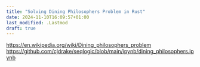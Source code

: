 ```yaml
---
title: "Solving Dining Philosophers Problem in Rust"
date: 2024-11-10T16:09:57+01:00
last_modified: .Lastmod
draft: true
---
```


https://en.wikipedia.org/wiki/Dining_philosophers_problem
https://github.com/cjdrake/seqlogic/blob/main/ipynb/dining_philosophers.ipynb
